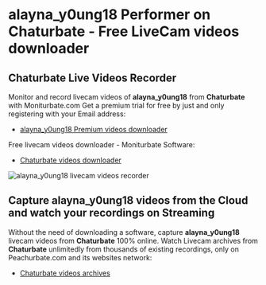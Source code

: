 # alayna_y0ung18 Performer on Chaturbate - Free LiveCam videos downloader

## Chaturbate Live Videos Recorder

Monitor and record livecam videos of **alayna_y0ung18** from **Chaturbate** with Moniturbate.com
Get a premium trial for free by just and only registering with your Email address:
* [alayna_y0ung18 Premium videos downloader](https://moniturbate.com/request-demo-licence-key.html)

Free livecam videos downloader - Moniturbate Software:
* [Chaturbate videos downloader](https://moniturbate.com/moniturbate-download-software.html)

![alayna_y0ung18 livecam videos recorder](https://peachurnet.com/templates/moniturbate-software.png)


## Capture alayna_y0ung18 videos from the Cloud and watch your recordings on Streaming

Without the need of downloading a software, capture **alayna_y0ung18** livecam videos from **Chaturbate** 100% online.
Watch Livecam archives from **Chaturbate** unlimitedly from thousands of existing recordings, only on Peachurbate.com and its websites network:
* [Chaturbate videos archives](https://peachurnet.com/)